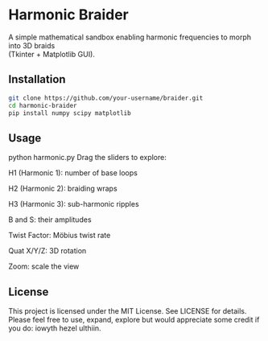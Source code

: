# Harmonic Braider

A simple mathematical sandbox enabling harmonic frequencies to morph into 3D braids  
(Tkinter + Matplotlib GUI).

## Installation

```bash
git clone https://github.com/your-username/braider.git
cd harmonic-braider
pip install numpy scipy matplotlib
```

## Usage

python harmonic.py
Drag the sliders to explore:

H1 (Harmonic 1): number of base loops

H2 (Harmonic 2): braiding wraps

H3 (Harmonic 3): sub-harmonic ripples

B and S: their amplitudes

Twist Factor: Möbius twist rate

Quat X/Y/Z: 3D rotation

Zoom: scale the view

## License

This project is licensed under the MIT License. See LICENSE for details.
Please feel free to use, expand, explore but would appreciate some credit if you do: iowyth hezel ulthiin. 
